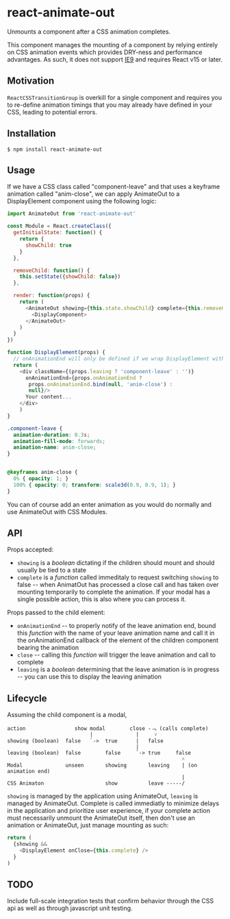 # react-animate-out

Unmounts a component after a CSS animation completes.

This component manages the mounting of a component by relying entirely on CSS animation events which provides DRY-ness and performance advantages. As such, it does not support [IE9](http://caniuse.com/#feat=css-animation) and requires React v15 or later.

## Motivation

`ReactCSSTransitionGroup` is overkill for a single component and requires you to re-define animation timings that you may already have defined in your CSS, leading to potential errors.

## Installation

```
$ npm install react-animate-out
```

## Usage

If we have a CSS class called "component-leave" and that uses a keyframe animation called "anim-close", we can apply AnimateOut to a DisplayElement component using the following logic:

```js
import AnimateOut from 'react-animate-out'

const Module = React.createClass({
  getInitialState: function() {
    return {
      showChild: true
    }
  },

  removeChild: function() {
    this.setState({showChild: false})
  },

  render: function(props) {
    return (
      <AnimateOut showing={this.state.showChild} complete={this.removeChild}>
        <DisplayComponent>
      </AnimateOut>
    )
  }
})

function DisplayElement(props) {
  // onAnimationEnd will only be defined if we wrap DisplayElement with AnimateOut
  return (
    <div className={(props.leaving ? 'component-leave' : '')}
      onAnimationEnd={props.onAnimationEnd ?
       props.onAnimationEnd.bind(null, 'anim-close') :
       null}/>
      Your content...
    </div>
    )
}
```

```css
.component-leave {
  animation-duration: 0.3s;
  animation-fill-mode: forwards;
  animation-name: anim-close;
}


@keyframes anim-close {
  0% { opacity: 1; }
  100% { opacity: 0; transform: scale3d(0.9, 0.9, 1); }
}
```

You can of course add an enter animation as you would do normally and use AnimateOut with CSS Modules.

## API

Props accepted:

- `showing` is a *boolean* dictating if the children should mount and should usually be tied to a state
- `complete` is a *function* called immeditaly to request switching `showing` to false -- when AnimatOut has processed a close call and has taken over mounting temporarily to complete the animation. If your modal has a single possible action, this is also where you can process it.

Props passed to the child element: 

- `onAnimationEnd` -- to properly notify of the leave animation end, bound this *function* with the name of your leave animation name and call it in the onAnimationEnd callback of the element of the children component bearing the animation
- `close` -- calling this *function* will trigger the leave animation and call to complete
- `leaving` is a *boolean* determining that the leave animation is in progress -- you can use this to display the leaving animation

## Lifecycle

Assuming the child component is a modal,

```
action                show modal        close -﹁ (calls complete)
                           |              |     ˅
showing (boolean)  false   `->  true      |   false
                                          |
leaving (boolean)  false        false     `-> true     false
                                                         ˄
Modal              unseen       showing       leaving    | (on animation end)
                                                         |
CSS Animaton                    show          leave -----/

```

`showing` is managed by the application using AnimateOut, `leaving` is managed by AnimateOut. Complete is called immediatly to minimize delays in the application and prioritize user experience, if your complete action must necessarily unmount the AnimateOut itself, then don't use an animation or AnimateOut, just manage mounting as such:

```js
return (
  {showing &&
    <DisplayElement onClose={this.complete} />
  }
)
```

## TODO

Include full-scale integration tests that confirm behavior through the CSS api as well as through javascript unit testing.
